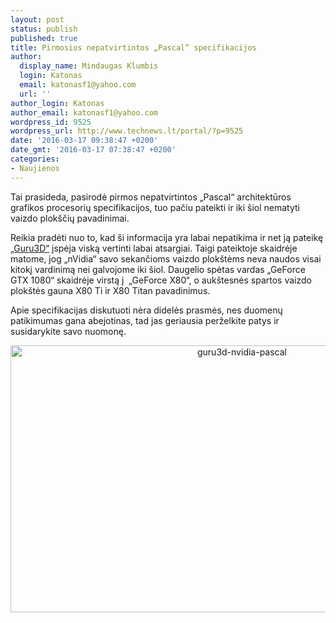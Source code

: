 ```yaml
---
layout: post
status: publish
published: true
title: Pirmosios nepatvirtintos „Pascal“ specifikacijos
author:
  display_name: Mindaugas Klumbis
  login: Katonas
  email: katonasf1@yahoo.com
  url: ''
author_login: Katonas
author_email: katonasf1@yahoo.com
wordpress_id: 9525
wordpress_url: http://www.technews.lt/portal/?p=9525
date: '2016-03-17 09:38:47 +0200'
date_gmt: '2016-03-17 07:38:47 +0200'
categories:
- Naujienos
---
```

<p>Tai prasideda, pasirodė pirmos nepatvirtintos „Pascal“ architektūros grafikos procesorių specifikacijos, tuo pačiu pateikti ir iki šiol nematyti vaizdo plokščių pavadinimai.</p>
<p>Reikia pradėti nuo to, kad ši informacija yra labai nepatikima ir net ją pateikę <a href="http://www.guru3d.com/news-story/nvidia-geforce-x80-and-x80-ti-pascal-specs.html" target="_blank">„Guru3D“</a> įspėja viską vertinti labai atsargiai. Taigi pateiktoje skaidrėje matome, jog „nVidia“ savo sekančioms vaizdo plokštėms neva naudos visai kitokį vardinimą nei galvojome iki šiol. Daugelio spėtas vardas „GeForce GTX 1080“ skaidrėje virstą į  „GeForce X80“, o aukštesnės spartos vaizdo plokštės gauna X80 Ti ir X80 Titan pavadinimus.</p>
<p>Apie specifikacijas diskutuoti nėra didelės prasmės, nes duomenų patikimumas gana abejotinas, tad jas geriausia perželkite patys ir susidarykite savo nuomonę.</p>
<p style="text-align: center"><a href="http://www.technews.lt/portal/wp-content/uploads/2016/03/guru3d-nvidia-pascal.png"><img class="alignnone wp-image-9526 size-full" src="http://www.technews.lt/portal/wp-content/uploads/2016/03/guru3d-nvidia-pascal.png" alt="guru3d-nvidia-pascal" width="725" height="427" /></a></p>
